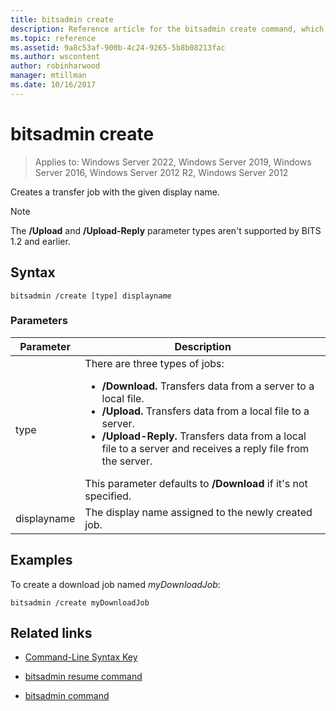 ```yaml
---
title: bitsadmin create
description: Reference article for the bitsadmin create command, which creates a transfer job with the given display name.
ms.topic: reference
ms.assetid: 9a8c53af-900b-4c24-9265-5b8b08213fac
ms.author: wscontent
author: robinharwood
manager: mtillman
ms.date: 10/16/2017
---
```


# bitsadmin create

>Applies to: Windows Server 2022, Windows Server 2019, Windows Server 2016, Windows Server 2012 R2, Windows Server 2012

Creates a transfer job with the given display name.

> [!NOTE]
> The **/Upload** and **/Upload-Reply** parameter types aren't supported by BITS 1.2 and earlier.

## Syntax

```
bitsadmin /create [type] displayname
```

### Parameters

| Parameter | Description |
| ------- | -------- |
| type | There are three types of jobs:<ul><li>**/Download.** Transfers data from a server to a local file.</li><li>**/Upload.** Transfers data from a local file to a server.</li><li>**/Upload-Reply.** Transfers data from a local file to a server and receives a reply file from the server.</li></ul>This parameter defaults to **/Download** if it's not specified. |
| displayname | The display name assigned to the newly created job. |

## Examples

To create a download job named *myDownloadJob*:

```
bitsadmin /create myDownloadJob
```

## Related links

- [Command-Line Syntax Key](command-line-syntax-key.md)

- [bitsadmin resume command](bitsadmin-resume.md)

- [bitsadmin command](bitsadmin.md)
